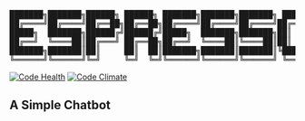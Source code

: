 <pre>
███████╗███████╗██████╗ ██████╗ ███████╗███████╗███████╗ ██████╗ 
██╔════╝██╔════╝██╔══██╗██╔══██╗██╔════╝██╔════╝██╔════╝██╔═══██╗
█████╗  ███████╗██████╔╝██████╔╝█████╗  ███████╗███████╗██║   ██║
██╔══╝  ╚════██║██╔═══╝ ██╔══██╗██╔══╝  ╚════██║╚════██║██║   ██║
███████╗███████║██║     ██║  ██║███████╗███████║███████║╚██████╔╝
╚══════╝╚══════╝╚═╝     ╚═╝  ╚═╝╚══════╝╚══════╝╚══════╝ ╚═════╝ 
</pre>

[![Code Health](https://landscape.io/github/ratchetrobotics/espresso/master/landscape.svg?style=flat)](https://landscape.io/github/ratchetrobotics/espresso/master) [![Code Climate](https://img.shields.io/codeclimate/github/FTC-6806/espresso.svg)](https://codeclimate.com/github/FTC-6806/espresso)

## A Simple Chatbot
